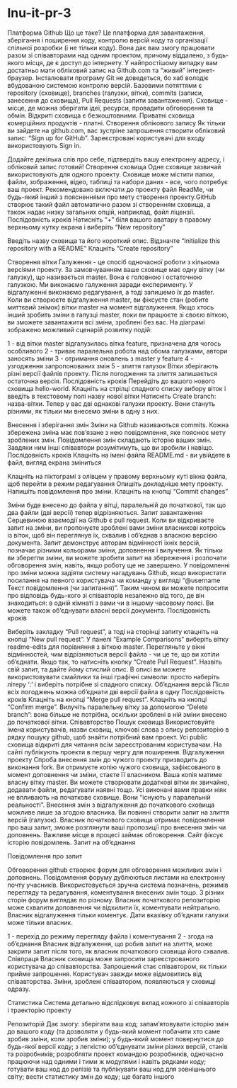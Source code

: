 # lnu-it-pr-3
Платформа Github
Що це таке?
Це платформа для завантаження, зберігання і поширення коду, контролю версій коду та організації спільної розробки (і не тільки коду). Вона дає вам змогу працювати разом зі співавторами над одним проектом, причому віддалено, з будь-якого місця, де є доступ до інтернету.
У найпростішому випадку вам достатньо мати обліковий запис на Github.com та “живий” інтернет-браузер. Інсталювати програму Git не доведеться, бо хаб володіє вбудованою системою контролю версій.
Базовими потяттями є repository (сховище), branches (галузки, вітки), commits (записи, занесення до сховища), Pull Requests (запити завантаження).
Сховище - місце, де можна зберігати ідеї, ресурси, провадити обговорення та обмін. Відкриті сховища є безкоштовними. Приватні сховища комерційних продуктів - платні.
Створення облікового запису
Як тільки ви зайдете на github.com, вас зустріне запрошення створити обліковий запис: “Sign up for GitHub”. Зареєстровані користувачі для входу використовують Sign in.

Додайте декілька слів про себе, підтвердіть вашу електронну адресу, і обліковий запис готовий!
Створення сховища
Одне сховище зазвичай використовують для одного проекту. Сховище може містити папки, файли, зображення, відео, таблиці та набори даних - все, чого потребує ваш проект. Рекомендовано включати до проекту файл ReadMe, чи будь-який інший з поясненнями про мету створення проекту.GitHub створює такий файл автоматично разом зі створенням сховища, а також надає низку загальних опцій, наприклад, файл ліцензії.
Послідовність кроків
Натисніть “+” біля вашого аватару в правому верхньому кутку екрана і виберіть “New repository”



Введіть назву сховища та його короткий опис.
Відзначте “Initialize this repository with a README”
Клацніть “Create repository”


Створення вітки
Галуження - це спосіб одночасної роботи з кількома версіями проекту.
За замовчуванням ваше сховище має одну вітку (чи галузку), що називається master. Вона є головною і остаточною галузкою. Ми виконаємо галуження заради експерименту. У відгалуженні виконаємо редагування, а тоді запишемо їх до master.
Коли ви створюєте відгалуження master, ви фіксуєте стан (робите миттєвий знімок) вітки master на момент відгалуження. Якщо хтось інший зробить зміни в галузці master, поки ви працюєте зі своєю віткою, ви зможете завантажити всі зміни, зроблені без вас.
На діаграмі зображено можливий сценарій розвитку подій:

1 - від вітки master відгалузилась вітка feature, призначена для чогось особливого
2 - триває паралельна робота над обома галузками, автори заносять зміни
3 - отримання оновлень з master у feature 
4 - узгодження запропонованих змін
5 - злиття галузок
Вітки зберігають різні версії файлів проекту. Після погодження та злиття залишається остаточна версія.
Послідовність кроків
Перейдіть до вашого нового сховища hello-world.
Клацніть на стрілці спадного списку вибору віток і введіть в текстовому полі назву нової вітки
Натисніть Create branch: назва-вітки.
Тепер у вас дві однакові галузки проекту. Вони стануть різними, як тільки ми внесемо зміни в одну з них.

Внесення і зберігання змін
Зміни на Github називаються commits. Кожна збережена зміна має пов’язане з нею повідомлення, яке пояснює мету зроблених змін. Повідомлення змін складають історію ваших змін. Завдяки ним інші співавтори розумітимуть, що ви зробили і навіщо.
Послідовність кроків
Клацніть на імені файла README.md - ви увійдете в файл, вигляд екрана зміниться

Клацніть на піктограмі з олівцем у правому верхньому куті вікна файла, щоб перейти в режим редагування
Опишіть докладніше мету проекту. Напишіть повідомлення про зміни.
Клацніть на кнопці “Commit changes”

Зміни буде внесено до файла у вітці, паралельній до початкової, так що два файли (дві версії) тепер відрізняються.
Запит завантаження
Серцевиною взаємодії на Github є pull request. Коли ви відкриваєте запит на зміни, ви пропонуєте зроблені вами зміни власникові котроїсь із віток, щоб він переглянув їх, схвалив і об’єднав з власною версією документа. Запит демонструє авторам відмінності їхніх версій, позначає різними кольорами зміни, доповнення і вилучення.
Як тільки ви зберегли зміни, ви можете зробити запит на збереження і розпочати обговорення змін, навіть, якщо роботу ще не завершено.
У повідомленні про зміни можна задіяти систему нагадувань Github, якщо використати посилання на певного користувача чи команду у вигляді “@username Текст повідомлення (чи запитання)”. Таким чином ви можете попросити про відповідь будь-кого зі співавторів незалежно від того, де він знаходиться: в одній кімнаті з вами чи в іншому часовому поясі.
Ви можете також об’єднувати власні версії документа.
Послідовність кроків

Виберіть закладку “Pull request”, а тоді на сторінці запиту клацніть на кнопці “New pull request”.
У панелі “Example Comparisons” виберіть вітку readme-edits для порівняння з віткою master.
Перегляньте у вікні відмінностей, чим відрізняються версії файла - чи це те, що ви хотіли об’єднати. Якщо так, то натисніть кнопку “Create Pull Request”.
Назвіть свій запит, та дайте йому стислий опис. В описі ви можете використовувати смайлики та інші графічні символи: просто наберіть літеру ‘:’ і виберіть потрібне зі спадного списку.
Об’єднання версій
Після всіх погоджень можна об’єднати дві версії файла в одну
Послідовність кроків
Клацніть на кнопці “Merge pull request”.
Клацніть на кнопці “Confirm merge”.
Вилучіть паралельну вітку за допомогою “Delete branch”: вона більше не потрібна, оскільки зроблені в ній зміни внесено до початкової вітки.
Співавторство
Пошук сховища
Використовуйте імена користувачів, назви сховищ, ключові слова з опису репозиторію в рядку пошуку github, щоб знайти потрібний вам проект. Усі public сховища відкриті для читання всім зареєстрованим користувачам. На сайті публікують проекти в першу чергу для поширення. 
Відгалуження проекту
Спроба внесення змін до чужого проекту призводить до виконання fork. Ви отримуєте копію чужого сховища, зафіксованого в момент доповнення чи зміни, стаєте її власником. Ваша копія матиме власну вітку master. Ви можете створювати додаткові вітки як звичайно, додавати файли, редагувати наявні тощо. Усі виконані вами правки ніяк не впливають на початкове сховище. Вони “існують у паралельній реальності”.
Внесення змін з відгалуження до початкового сховища можливе лише за згодою власника. Ви повинні створити запит на злиття версій (галузок). Власник початкового сховища отримає повідомлення про ваш запит, зможе розглянути ваші пропозиції про внесення змін чи доповнень.
Важливе місце в процесі займає обговорення. Сайт фіксує історію повідомлень.
Запит на об’єднання

Повідомлення про запит

Обговорення
github створює форум для обговорення можливих змін і доповнень. Повідомлення форуму дублюються листами на електронну почту учасників. Використовується зручна система позначень, режимів перегляду та редагування, коментування внесених змін тощо. З різних сторін форум виглядає по різному.
Власник початкового репозиторію може схвалити доповнення чи відхилити їх, коментувати нейтрально.
Власник відгалуження тільки коментує. Дати вказівку об’єднати галузки може тільки власник.

1 - перехід до режиму перегляду файла і коментування
2 - згода на об’єднання
Власник відгалуження, що робив запит на злиття, може закрити запит після того, як власник початкового сховища його схвалив.
Співпраця
Власник сховища може запросити зареєстрованого користувача до співавторства. Запрошений стає співавтором, як тільки прийме запрошення. Користувач завжди може відмовитись від співавторства. Зміни, зроблені співавтором, появляються у сховищі одразу.

Статистика
Система детально відслідковує вклад кожного зі співавторів і траекторію проекту


Репозиторій
Дає змогу:
зберігати ваш код;
запам’ятовувати історію змін до вашого коду (та дозволяти у будь-який момент побачити хто саме зробив зміни, коли зробив зміни);
у будь-який момент повернутися до будь-якої версії коду;
з легкістю об’єднувати зміни різних версій, станів та розробників;
розробляти проект командою розробників, одночасно працюючи над одними і тими ж модулями і навіть рядками коду;
готувати ваш код до релізів та публікувати ваш код для зовнішнього світу;
вести статистику змін до коду;
ще багато іншого


